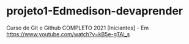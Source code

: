# projeto1-Edmedison-devaprender
Curso de Git e Github COMPLETO 2021 [Iniciantes] - Em https://www.youtube.com/watch?v=kB5e-gTAl_s
